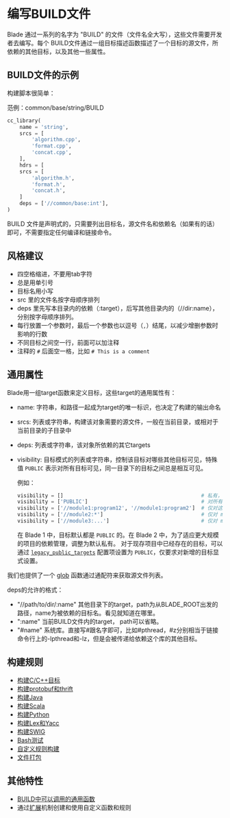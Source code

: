 # 编写BUILD文件 #

Blade 通过一系列的名字为 "BUILD" 的文件（文件名全大写），这些文件需要开发者去编写。每个 BUILD文件通过一组目标描述函数描述了一个目标的源文件，所依赖的其他目标，以及其他一些属性。

## BUILD文件的示例 ##

构建脚本很简单：

范例：common/base/string/BUILD

```python
cc_library(
    name = 'string',
    srcs = [
        'algorithm.cpp',
        'format.cpp',
        'concat.cpp',
    ],
    hdrs = [
    srcs = [
        'algorithm.h',
        'format.h',
        'concat.h',
    ]
    deps = ['//common/base:int'],
)
```

BUILD 文件是声明式的，只需要列出目标名，源文件名和依赖名（如果有的话）即可，不需要指定任何编译和链接命令。

## 风格建议 ##

* 四空格缩进，不要用tab字符
* 总是用单引号
* 目标名用小写
* src 里的文件名按字母顺序排列
* deps 里先写本目录内的依赖（:target），后写其他目录内的（//dir:name），分别按字母顺序排列。
* 每行放置一个参数时，最后一个参数也以逗号（`,`）结尾，以减少增删参数时影响的行数
* 不同目标之间空一行，前面可以加注释
* 注释的 `#` 后面空一格，比如 `# This is a comment`

## 通用属性 ##

Blade用一组target函数来定义目标，这些target的通用属性有：

* name: 字符串，和路径一起成为target的唯一标识，也决定了构建的输出命名
* srcs: 列表或字符串，构建该对象需要的源文件，一般在当前目录，或相对于当前目录的子目录中
* deps: 列表或字符串，该对象所依赖的其它targets
* visibility: 目标模式的列表或字符串，控制该目标对哪些其他目标可见，特殊值 `PUBLIC` 表示对所有目标可见，同一目录下的目标之间总是相互可见。

  例如：

  ```python
  visibility = []                                             # 私有，仅对当前 BUILD 文件可见
  visibility = ['PUBLIC']                                     # 对所有目标可见
  visibility = ['//module1:program12', '//module1:program2']  # 仅对这两个目标可见
  visibility = ['//module2:*']                                # 仅对 module2 目录下的目标可见，但不对其子目录可见
  visibility = ['//module3:...']                              # 仅对 module3 及其所有子目录下的目标可见
  ```

  在 Blade 1 中，目标默认都是 `PUBLIC` 的。在 Blade 2 中，为了适应更大规模的项目的依赖管理，调整为默认私有。
  对于现存项目中已经存在的目标，可以通过 [`legacy_public_targets`](config.md#global_config) 配置项设置为 `PUBLIC`，仅要求对新增的目标显式设置。

我们也提供了一个 [glob](functions.md#glob) 函数通过通配符来获取源文件列表。

deps的允许的格式：

* "//path/to/dir/:name" 其他目录下的target，path为从BLADE_ROOT出发的路径，name为被依赖的目标名。看见就知道在哪里。
* ":name" 当前BUILD文件内的target， path可以省略。
* "#name" 系统库。直接写#跟名字即可，比如#pthread，#z分别相当于链接命令行上的-lpthread和-lz，但是会被传递给依赖这个库的其他目标。

## 构建规则 ##

* [构建C/C++目标](build_rules/cc.md)
* [构建protobuf和thrift](build_rules/idl.md)
* [构建Java](build_rules/java.md)
* [构建Scala](build_rules/scala.md)
* [构建Python](build_rules/python.md)
* [构建Lex和Yacc](build_rules/lexyacc.md)
* [构建SWIG](build_rules/swig.md)
* [Bash测试](build_rules/shell.md)
* [自定义规则构建](build_rules/gen_rule.md)
* [文件打包](build_rules/package.md)

## 其他特性 ##

* [BUILD中可以调用的通用函数](functions.md)
* 通过[扩展](build_rules/extension.md)机制创建和使用自定义函数和规则
